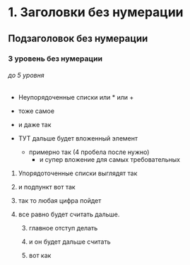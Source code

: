 # 1. Заголовки без нумерации
## Подзаголовок без нумерации
### 3 уровень без нумерации
###### до 5 уровня

- Неупорядоченные списки  или * или +
+ тоже самое
* и даже так

* ТУТ дальше будет вложенный элемент
    * примерно так (4 пробела после нужно)
        * и супер вложение для самых требовательных

1. Упорядоточенные списки выглядят так
    
2. и подпункт вот так

0. так то любая цифра пойдет

100. все равно будет считать дальше.

     3. главное отступ делать

     6. и он будет дальше считать

     0. вот как



